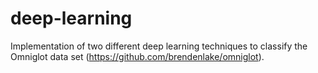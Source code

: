 # deep-learning
Implementation of two different deep learning techniques to classify the Omniglot data set (https://github.com/brendenlake/omniglot).
